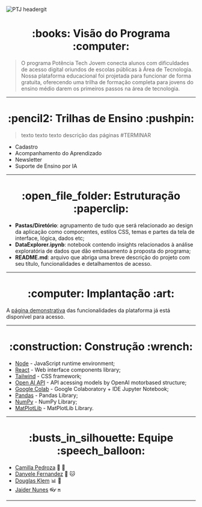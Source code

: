 ![PTJ headergit](https://github.com/jaidernunes/potencia-tech-jovem/assets/120439075/086382fd-ad0b-4e6e-910d-653570874b74)
<h1 align="center"> :books: Visão do Programa :computer: </h1>

> O programa Potência Tech Jovem conecta alunos com dificuldades de acesso digital oriundos de escolas públicas à Área de Tecnologia. Nossa plataforma educacional foi projetada para funcionar de forma gratuita, oferecendo uma trilha de formação completa para jovens do ensino médio darem os primeiros passos na área de tecnologia.
---
<h1 align="center"> :pencil2: Trilhas de Ensino :pushpin: </h1>

> texto texto texto descrição das páginas #TERMINAR

* Cadastro
* Acompanhamento do Aprendizado
* Newsletter
* Suporte de Ensino por IA
---
<h1 align="center"> :open_file_folder: Estruturação :paperclip: </h1>

* **Pastas/Diretório**: agrupamento de tudo que será relacionado ao design da aplicação como componentes, estilos CSS, temas e partes da tela de interface, lógica, dados etc;
* **DataExplorer.ipynb**: notebook contendo insights relacionados à análise exploratória de dados que dão embasamento à proposta do programa;
* **README.md**: arquivo que abriga uma breve descrição do projeto com seu título, funcionalidades e detalhamentos de acesso.

---
<h1 align="center"> :computer: Implantação :art: </h1>

A [página demonstrativa](https://colab.research.google.com/drive/1FZ0Bifm4hx8WFCEZPunU-g38yQ9iOIuN?usp=sharing) das funcionalidades da plataforma já está disponível para acesso.

---
<h1 align="center"> :construction: Construção :wrench: </h1>


* [Node](https://nodejs.org/en) - JavaScript runtime environment;
* [React](https://react.dev/) - Web interface components library;
* [Tailwind](https://tailwindcss.com/) - CSS framework;
* [Open AI API](https://platform.openai.com/docs/api-reference/) - API acessing models by OpenAI motorbased structure;
* [Google Colab](https://colab.research.google.com/) - Google Colaboratory + IDE Jupyter Notebook;
* [Pandas](https://pandas.pydata.org/) - Pandas Library;
* [NumPy](https://numpy.org/) - NumPy Library;
* [MatPlotLib](https://matplotlib.org/) - MatPlotLib Library.

---
<h1 align="center"> :busts_in_silhouette: Equipe :speech_balloon: </h1>

* [Camilla Pedroza](https://www.linkedin.com/in/pedrozacamilla/) :rocket: :white_flower:
* [Danyele Fernandez](https://www.linkedin.com/in/danyele-fernandez/) :rocket: :cat:
* [Douglas Klem](https://www.linkedin.com/in/klemdoug/) :bar_chart: :space_invader:
* [Jaider Nunes](https://www.linkedin.com/in/jaidernunes/) :eyeglasses: :on:

---
